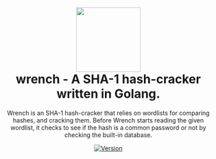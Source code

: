 <h1 align="center">
	<img src="https://user-images.githubusercontent.com/86132648/131270867-b5620447-cfa6-41f7-b8ce-d1570221a046.png" width="150px"><br>
    wrench - A SHA-1 hash-cracker written in Golang.
</h1>
<p align="center">
	Wrench is an SHA-1 hash-cracker that relies on wordlists for comparing hashes, and cracking them. Before Wrench starts reading the given wordlist, it checks to
  see if the hash is a common password or not by checking the built-in database.
</p>

<p align="center">
	<a href="https://deno.land" target="_blank">
    	<img src="https://img.shields.io/badge/Version-1.0.0-7DCDE3?style=for-the-badge" alt="Version">
</p>
